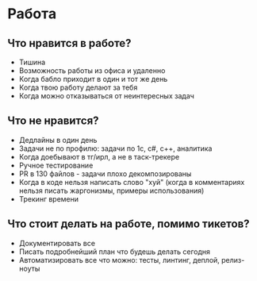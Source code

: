 # Работа

## Что нравится в работе?

- Тишина
- Возможность работы из офиса и удаленно
- Когда бабло приходит в один и тот же день
- Когда твою работу делают за тебя
- Когда можно отказываться от неинтересных задач

## Что не нравится?

- Дедлайны в один день
- Задачи не по профилю: задачи по 1c, c#, c++, аналитика
- Когда доебывают в тг/ирл, а не в таск-трекере
- Ручное тестирование
- PR в 130 файлов - задачи плохо декомпозированы
- Когда в коде нельзя написать слово "хуй" (когда в комментариях нельзя писать жаргонизмы, примеры использования)
- Трекинг времени

## Что стоит делать на работе, помимо тикетов?

- Документировать все
- Писать подробнейший план что будешь делать сегодня
- Автоматизировать все что можно: тесты, линтинг, деплой, релиз-ноуты
